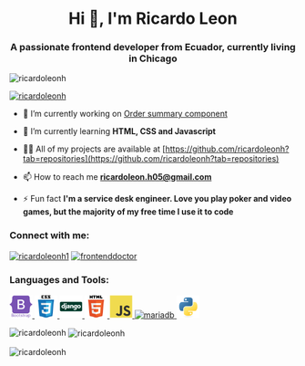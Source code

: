 <h1 align="center">Hi 👋, I'm Ricardo Leon</h1>
<h3 align="center">A passionate frontend developer from Ecuador, currently living in Chicago</h3>

<p align="left"> <img src="https://komarev.com/ghpvc/?username=ricardoleonh&label=Profile%20views&color=0e75b6&style=flat" alt="ricardoleonh" /> </p>

<p align="left"> <a href="https://github.com/ryo-ma/github-profile-trophy"><img src="https://github-profile-trophy.vercel.app/?username=ricardoleonh" alt="ricardoleonh" /></a> </p>

- 🔭 I’m currently working on [Order summary component](https://www.frontendmentor.io/challenges/order-summary-component-QlPmajDUj)

- 🌱 I’m currently learning **HTML, CSS and Javascript**

- 👨‍💻 All of my projects are available at [https://github.com/ricardoleonh?tab=repositories](https://github.com/ricardoleonh?tab=repositories)

- 📫 How to reach me **ricardoleon.h05@gmail.com**

- ⚡ Fun fact **I'm a service desk engineer. Love you play poker and video games, but the majority of my free time I use it to code**

<h3 align="left">Connect with me:</h3>
<p align="left">
<a href="https://twitter.com/ricardoleonh1" target="blank"><img align="center" src="https://raw.githubusercontent.com/rahuldkjain/github-profile-readme-generator/master/src/images/icons/Social/twitter.svg" alt="ricardoleonh1" height="30" width="40" /></a>
<a href="https://instagram.com/frontenddoctor" target="blank"><img align="center" src="https://raw.githubusercontent.com/rahuldkjain/github-profile-readme-generator/master/src/images/icons/Social/instagram.svg" alt="frontenddoctor" height="30" width="40" /></a>
</p>

<h3 align="left">Languages and Tools:</h3>
<p align="left"> <a href="https://getbootstrap.com" target="_blank" rel="noreferrer"> <img src="https://raw.githubusercontent.com/devicons/devicon/master/icons/bootstrap/bootstrap-plain-wordmark.svg" alt="bootstrap" width="40" height="40"/> </a> <a href="https://www.w3schools.com/css/" target="_blank" rel="noreferrer"> <img src="https://raw.githubusercontent.com/devicons/devicon/master/icons/css3/css3-original-wordmark.svg" alt="css3" width="40" height="40"/> </a> <a href="https://www.djangoproject.com/" target="_blank" rel="noreferrer"> <img src="https://raw.githubusercontent.com/devicons/devicon/master/icons/django/django-original.svg" alt="django" width="40" height="40"/> </a> <a href="https://www.w3.org/html/" target="_blank" rel="noreferrer"> <img src="https://raw.githubusercontent.com/devicons/devicon/master/icons/html5/html5-original-wordmark.svg" alt="html5" width="40" height="40"/> </a> <a href="https://developer.mozilla.org/en-US/docs/Web/JavaScript" target="_blank" rel="noreferrer"> <img src="https://raw.githubusercontent.com/devicons/devicon/master/icons/javascript/javascript-original.svg" alt="javascript" width="40" height="40"/> </a> <a href="https://mariadb.org/" target="_blank" rel="noreferrer"> <img src="https://www.vectorlogo.zone/logos/mariadb/mariadb-icon.svg" alt="mariadb" width="40" height="40"/> </a> <a href="https://www.python.org" target="_blank" rel="noreferrer"> <img src="https://raw.githubusercontent.com/devicons/devicon/master/icons/python/python-original.svg" alt="python" width="40" height="40"/> </a> </p>

<p><img align="left" src="https://github-readme-stats.vercel.app/api/top-langs?username=ricardoleonh&show_icons=true&locale=en&layout=compact" alt="ricardoleonh" /></p>

<p>&nbsp;<img align="center" src="https://github-readme-stats.vercel.app/api?username=ricardoleonh&show_icons=true&locale=en" alt="ricardoleonh" /></p>

<p><img align="center" src="https://github-readme-streak-stats.herokuapp.com/?user=ricardoleonh&" alt="ricardoleonh" /></p>

 
